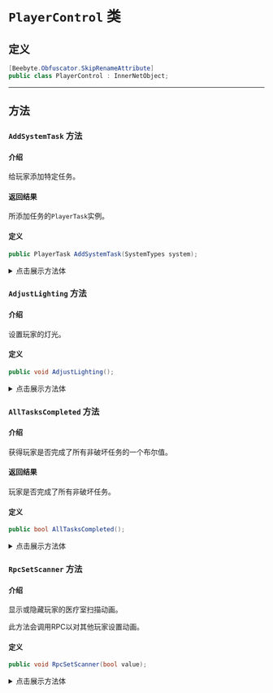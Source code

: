 # `PlayerControl` 类
## 定义
```csharp
[Beebyte.Obfuscator.SkipRenameAttribute]
public class PlayerControl : InnerNetObject;
```
-----------------
## 方法
### `AddSystemTask` 方法
#### 介绍
给玩家添加特定任务。
#### 返回结果
所添加任务的`PlayerTask`实例。
#### 定义
```csharp
public PlayerTask AddSystemTask(SystemTypes system);
```
<details>
<summary>点击展示方法体</summary>

```csharp
if (!base.AmOwner)
{
	return null;
}
PlayerTask playerTask = Object.Instantiate<PlayerTask>(ShipStatus.Instance.GetSabotageTask(system), base.transform);
playerTask.Id = 255U;
playerTask.Owner = this;
playerTask.Initialize();
this.myTasks.Add(playerTask);
return playerTask;
```
</details>

### `AdjustLighting` 方法
#### 介绍
设置玩家的灯光。
#### 定义
```csharp
public void AdjustLighting();
```
<details>
<summary>点击展示方法体</summary>

```csharp
if (PlayerControl.LocalPlayer != this)
{
	return;
}
float flashlightSize = 0f;
if (this.IsFlashlightEnabled())
{
	if (this.Data.Role.IsImpostor)
	{
		GameOptionsManager.Instance.CurrentGameOptions.TryGetFloat(FloatOptionNames.ImpostorFlashlightSize, out flashlightSize);
	}
	else
	{
		GameOptionsManager.Instance.CurrentGameOptions.TryGetFloat(FloatOptionNames.CrewmateFlashlightSize, out flashlightSize);
	}
}
this.SetFlashlightInputMethod();
this.lightSource.SetupLightingForGameplay(this.IsFlashlightEnabled(), flashlightSize, this.TargetFlashlight.transform);
```
</details>

### `AllTasksCompleted` 方法
#### 介绍
获得玩家是否完成了所有非破坏任务的一个布尔值。
#### 返回结果
玩家是否完成了所有非破坏任务。
#### 定义
```csharp
public bool AllTasksCompleted();
```
<details>
<summary>点击展示方法体</summary>

```csharp
for (int i = 0; i < this.myTasks.Count; i++)
{
	PlayerTask playerTask = this.myTasks[i];
	if (playerTask is NormalPlayerTask && !playerTask.IsComplete)
	{
		return false;
	}
}
return true;
```
</details>

### `RpcSetScanner` 方法
#### 介绍
显示或隐藏玩家的医疗室扫描动画。

此方法会调用RPC以对其他玩家设置动画。
#### 定义
```csharp
public void RpcSetScanner(bool value);
```
<details>
<summary>点击展示方法体</summary>

```csharp
byte b = this.scannerCount + 1;
this.scannerCount = b;
byte b2 = b;
if (AmongUsClient.Instance.AmClient)
{
	this.SetScanner(value, b2);
}
if (!GameManager.Instance.LogicOptions.GetVisualTasks())
{
	return;
}
MessageWriter messageWriter = AmongUsClient.Instance.StartRpc(this.NetId, 15, 1);
messageWriter.Write(value);
messageWriter.Write(b2);
messageWriter.EndMessage();
```
</details>